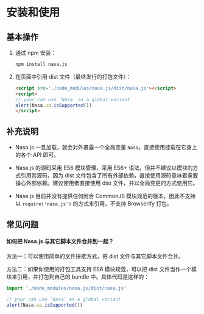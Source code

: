 # 安装和使用

## 基本操作

1. 通过 npm 安装：

	```sh
	npm install nasa.js
	```

1. 在页面中引用 dist 文件（最终发行的打包文件）：

	```html
	<script src='./node_modules/nasa.js/dist/nasa.js'></script>
	<script>
	// your can use `Nasa` as a global variant
	alert(Nasa.ua.isSupported())
	</script>
	```

## 补充说明

* Nasa.js 一旦加载，就会对外暴露一个全局变量 `Nasa`。直接使用挂载在它身上的各个 API 即可。

* Nasa.js 的源码采用 ES6 模块管理，采用 ES6+ 语法。但并不建议以模块的方式引用其源码，因为 dist 文件包含了所有外部依赖，直接使用源码意味着需要操心外部依赖。建议使用者直接使用 dist 文件，并以全局变更的方式使用它。

* Nasa.js 目前并没有提供任何附合 CommonJS 模块规范的版本，因此不支持以 `require('nasa.js')` 的方式来引用，不支持 Browserify 打包。

## 常见问题

#### 如何把 Nasa.js 与其它脚本文件合并到一起？

方法一：可以使用简单的文件拼接方式，把 dist 文件与其它脚本文件合并。

方法二：如果你使用的打包工具支持 ES6 模块规范，可以把 dist 文件当作一个模块来引用，并打包到自己的 bundle 中。具体代码是这样的：

```js
import './node_modules/nasa.js/dist/nasa.js'
	
// your can use `Nasa` as a global variant
alert(Nasa.ua.isSupported())
```
